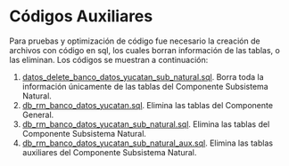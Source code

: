 # Códigos Auxiliares

Para pruebas y optimización de código fue necesario la creación de archivos con código en sql, los cuales borran información de las tablas, o las eliminan. Los códigos se muestran a continuación:
1. [datos_delete_banco_datos_yucatan_sub_natural.sql](datos_delete_banco_datos_yucatan_sub_natural.sql). Borra toda la información únicamente de las tablas del Componente Subsistema Natural.
2. [db_rm_banco_datos_yucatan.sql](db_rm_banco_datos_yucatan.sql). Elimina las tablas del Componente General.
3. [db_rm_banco_datos_yucatan_sub_natural.sql](db_rm_banco_datos_yucatan_sub_natural.sql). Elimina las tablas del Componente Subsistema Natural.
4. [db_rm_banco_datos_yucatan_sub_natural_aux.sql](db_rm_banco_datos_yucatan_sub_natural_aux.sql). Elimina las tablas auxiliares del Componente Subsistema Natural.
